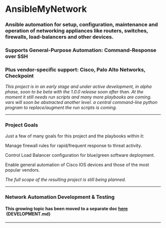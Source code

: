 # AnsibleMyNetwork


### Ansible automation for setup, configuration, maintenance and operation of networking appliances like routers, switches, firewalls, load-balancers and other devices.

### Supports General-Purpose Automation: Command-Response over SSH

### Plus vendor-specific support: Cisco, Palo Alto Networks, Checkpoint

*This project is in an early stage and under active development, in alpha phase, soon to be beta with the 1.0.0 release soon after than. At the moment it still needs run scripts and many more playbooks are coming. vars will soon be abstracted another level. a central command-line python program to replace/augment the run scripts is coming.*


----

### Project Goals

Just a few of many goals for this project and the playbooks within it:

Manage firewall rules for rapid/frequent response to threat activity.

Control Load Balancer configuration for blue/green software deployment.

Enable general automation of Cisco IOS devices and those of the most popular vendors.

*The full scope of the resulting project is still being planned.*



----

### Network Automation Development & Testing

#### This growing topic has been moved to a separate doc [here](DEVELOPMENT.md) &nbsp;(DEVELOPMENT.md)



----
